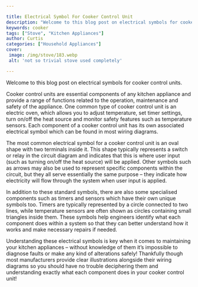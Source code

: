 ```yaml
---

title: Electrical Symbol For Cooker Control Unit
description: "Welcome to this blog post on electrical symbols for cooker control units....keep going and find out"
keywords: cooker
tags: ["Stove", "Kitchen Appliances"]
author: Curtis
categories: ["Household Appliances"]
cover: 
 image: /img/stove/183.webp
 alt: 'not so trivial stove used completely'

---
```


Welcome to this blog post on electrical symbols for cooker control units. 

Cooker control units are essential components of any kitchen appliance and provide a range of functions related to the operation, maintenance and safety of the appliance. One common type of cooker control unit is an electric oven, which allows you to adjust temperature, set timer settings, turn on/off the heat source and monitor safety features such as temperature sensors. Each component of a cooker control unit has its own associated electrical symbol which can be found in most wiring diagrams. 

The most common electrical symbol for a cooker control unit is an oval shape with two terminals inside it. This shape typically represents a switch or relay in the circuit diagram and indicates that this is where user input (such as turning on/off the heat source) will be applied. Other symbols such as arrows may also be used to represent specific components within the circuit, but they all serve essentially the same purpose – they indicate how electricity will flow through the system when user input is applied. 

In addition to these standard symbols, there are also some specialised components such as timers and sensors which have their own unique symbols too. Timers are typically represented by a circle connected to two lines, while temperature sensors are often shown as circles containing small triangles inside them. These symbols help engineers identify what each component does within a system so that they can better understand how it works and make necessary repairs if needed. 

Understanding these electrical symbols is key when it comes to maintaining your kitchen appliances – without knowledge of them it’s impossible to diagnose faults or make any kind of alterations safely! Thankfully though most manufacturers provide clear illustrations alongside their wiring diagrams so you should have no trouble deciphering them and understanding exactly what each component does in your cooker control unit!
